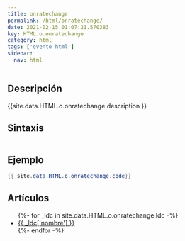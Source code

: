 ```yaml
---
title: onratechange
permalink: /html/onratechange/
date: 2021-02-15 01:07:21.570383
key: HTML.o.onratechange
category: html
tags: ['evento html']
sidebar: 
  nav: html
---
```


## Descripción
{{site.data.HTML.o.onratechange.description }}

## Sintaxis
~~~html
~~~

## Ejemplo
~~~java
{{ site.data.HTML.o.onratechange.code}}
~~~

## Artículos
<ul>
{%- for _ldc in site.data.HTML.o.onratechange.ldc -%}
   <li>
       <a href="{{_ldc['url'] }}">{{ _ldc['nombre'] }}</a>
   </li>
{%- endfor -%}
</ul>
